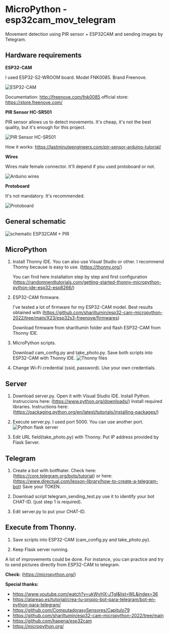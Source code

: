 # MicroPython - esp32cam_mov_telegram
Movement detection using PIR sensor + ESP32CAM and sending images by Telegram.

## Hardware requirements

**ESP32-CAM**

I used ESP32-S2-WROOM board. Model FNK0085. Brand Freenove.

![ESP32-CAM](https://i0.wp.com/randomnerdtutorials.com/wp-content/uploads/2023/01/Freenove-ESP32.png?w=300&quality=100&strip=all&ssl=1)

Documentation: http://freenove.com/fnk0085
official store: https://store.freenove.com/

**PIR Sensor HC-SR501**

PIR sensor allows us to detect movements. It's cheap, it's not the best quality, but it's enough for this project.

![PIR Sensor HC-SR501](https://lastminuteengineers.com/wp-content/uploads/featuredimages/Project-Interfacing-Passive-Infrared-PIR-Sensor-with-Arduino-Uno.webp)

How it works: https://lastminuteengineers.com/pir-sensor-arduino-tutorial/ 

**Wires**

Wires male female connector. It'll depend if you used protoboard or not.

![Arduino wires](https://upload.wikimedia.org/wikipedia/commons/thumb/5/5c/A_few_Jumper_Wires.jpg/800px-A_few_Jumper_Wires.jpg)

**Protoboard**

It's not mandatory. It's recommended.

![Protoboard](https://upload.wikimedia.org/wikipedia/commons/thumb/b/be/Protoboard_Unitec.jpg/800px-Protoboard_Unitec.jpg?20141110214556)


## General schematic

![schematic ESP32CAM + PIR](https://hackster.imgix.net/uploads/attachments/1505171/sketch_7UFbaJbbxS.png?auto=compress%2Cformat&w=740&h=555&fit=max)

## MicroPython

1. Install Thonny IDE. You can also use Visual Studio or other. I recommend Thonny because is easy to use.
   (https://thonny.org/)
   
   You can find here installation step by step and first configuration (https://randomnerdtutorials.com/getting-started-thonny-micropython-python-ide-esp32-esp8266/)

2. ESP32-CAM firmware.

   I've tested a lot of firmware for my ESP32-CAM model. Best results obtained with (https://github.com/shariltumin/esp32-cam-micropython-2022/tree/main/X23/esp32s3-freenove/firmwares)

   Download firmware from shariltumin folder and flash ESP32-CAM from Thonny IDE.
   
3. MicroPython scripts.

   Download cam_config.py and take_photo.py. Save both scripts into ESP32-CAM with Thonny IDE.
   ![Thonny files](https://images2.imgbox.com/21/dd/ftol3MFN_o.png)

4. Change Wi-Fi credential (ssid, password). Use your own credentials.
   
## Server

1. Download server.py. Open it with Visual Studio IDE.
   Install Python. Instruccions here: (https://www.python.org/downloads/)
   Install required libraries. Instructions here: (https://packaging.python.org/en/latest/tutorials/installing-packages/)
   
2. Execute server.py. I used port 5000. You can use another port.
   ![Python flask server](https://images2.imgbox.com/cc/d3/QLDXBqCn_o.png)
   
3. Edit URL field(take_photo.py) with Thonny. Put IP address provided by Flask Server.

## Telegram

1. Create a bot with botfhater. Check here: (https://core.telegram.org/bots/tutorial) or here: (https://www.directual.com/lesson-library/how-to-create-a-telegram-bot)
   Save your TOKEN.
   
2. Download script telegram_sending_test.py use it to identify your bot CHAT-ID. (just step 1 is required).
   
3. Edit server.py to put your CHAT-ID.

## Execute from Thonny.

1. Save scripts into ESP32-CAM (cam_config.py and take_photo.py).
   
2. Keep Flask server running.

A lot of improvements could be done. For instance, you can practice and try to send pictures directly from ESP32-CAM to telegram.

**Check:** (https://micropython.org/)

**Special thanks:**
- https://www.youtube.com/watch?v=ukWvHX-JTgI&list=WL&index=36
- https://atareao.es/tutorial/crea-tu-propio-bot-para-telegram/bot-en-python-para-telegram/
- https://github.com/ComputadorasySensores/Capitulo79
- https://github.com/shariltumin/esp32-cam-micropython-2022/tree/main
- https://github.com/hapena/esp32cam
- https://micropython.org/


